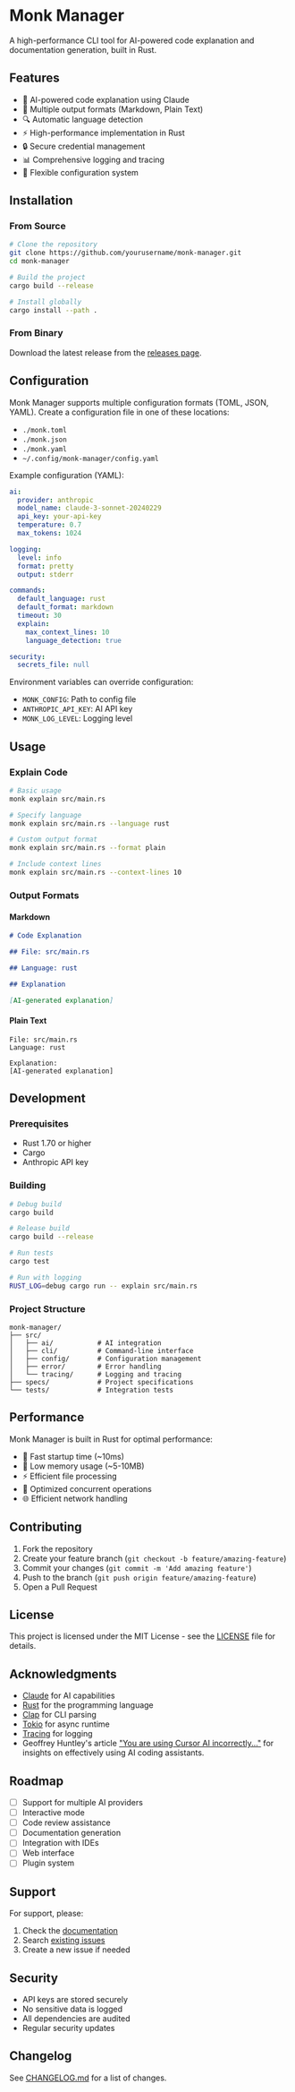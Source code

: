 # Monk Manager

A high-performance CLI tool for AI-powered code explanation and documentation generation, built in Rust.

## Features

- 🤖 AI-powered code explanation using Claude
- 📝 Multiple output formats (Markdown, Plain Text)
- 🔍 Automatic language detection
- ⚡ High-performance implementation in Rust
- 🔒 Secure credential management
- 📊 Comprehensive logging and tracing
- 🎯 Flexible configuration system

## Installation

### From Source

```bash
# Clone the repository
git clone https://github.com/yourusername/monk-manager.git
cd monk-manager

# Build the project
cargo build --release

# Install globally
cargo install --path .
```

### From Binary

Download the latest release from the [releases page](https://github.com/yourusername/monk-manager/releases).

## Configuration

Monk Manager supports multiple configuration formats (TOML, JSON, YAML). Create a configuration file in one of these locations:

- `./monk.toml`
- `./monk.json`
- `./monk.yaml`
- `~/.config/monk-manager/config.yaml`

Example configuration (YAML):

```yaml
ai:
  provider: anthropic
  model_name: claude-3-sonnet-20240229
  api_key: your-api-key
  temperature: 0.7
  max_tokens: 1024

logging:
  level: info
  format: pretty
  output: stderr

commands:
  default_language: rust
  default_format: markdown
  timeout: 30
  explain:
    max_context_lines: 10
    language_detection: true

security:
  secrets_file: null
```

Environment variables can override configuration:
- `MONK_CONFIG`: Path to config file
- `ANTHROPIC_API_KEY`: AI API key
- `MONK_LOG_LEVEL`: Logging level

## Usage

### Explain Code

```bash
# Basic usage
monk explain src/main.rs

# Specify language
monk explain src/main.rs --language rust

# Custom output format
monk explain src/main.rs --format plain

# Include context lines
monk explain src/main.rs --context-lines 10
```

### Output Formats

#### Markdown
```markdown
# Code Explanation

## File: src/main.rs

## Language: rust

## Explanation

[AI-generated explanation]
```

#### Plain Text
```
File: src/main.rs
Language: rust

Explanation:
[AI-generated explanation]
```

## Development

### Prerequisites

- Rust 1.70 or higher
- Cargo
- Anthropic API key

### Building

```bash
# Debug build
cargo build

# Release build
cargo build --release

# Run tests
cargo test

# Run with logging
RUST_LOG=debug cargo run -- explain src/main.rs
```

### Project Structure

```
monk-manager/
├── src/
│   ├── ai/           # AI integration
│   ├── cli/          # Command-line interface
│   ├── config/       # Configuration management
│   ├── error/        # Error handling
│   └── tracing/      # Logging and tracing
├── specs/            # Project specifications
└── tests/            # Integration tests
```

## Performance

Monk Manager is built in Rust for optimal performance:

- 🚀 Fast startup time (~10ms)
- 💾 Low memory usage (~5-10MB)
- ⚡ Efficient file processing
- 🔄 Optimized concurrent operations
- 🌐 Efficient network handling

## Contributing

1. Fork the repository
2. Create your feature branch (`git checkout -b feature/amazing-feature`)
3. Commit your changes (`git commit -m 'Add amazing feature'`)
4. Push to the branch (`git push origin feature/amazing-feature`)
5. Open a Pull Request

## License

This project is licensed under the MIT License - see the [LICENSE](LICENSE) file for details.

## Acknowledgments

- [Claude](https://www.anthropic.com/) for AI capabilities
- [Rust](https://www.rust-lang.org/) for the programming language
- [Clap](https://github.com/clap-rs/clap) for CLI parsing
- [Tokio](https://tokio.rs/) for async runtime
- [Tracing](https://github.com/tokio-rs/tracing) for logging
- Geoffrey Huntley's article ["You are using Cursor AI incorrectly..."](https://ghuntley.com/stdlib/) for insights on effectively using AI coding assistants.

## Roadmap

- [ ] Support for multiple AI providers
- [ ] Interactive mode
- [ ] Code review assistance
- [ ] Documentation generation
- [ ] Integration with IDEs
- [ ] Web interface
- [ ] Plugin system

## Support

For support, please:
1. Check the [documentation](docs/)
2. Search [existing issues](https://github.com/yourusername/monk-manager/issues)
3. Create a new issue if needed

## Security

- API keys are stored securely
- No sensitive data is logged
- All dependencies are audited
- Regular security updates

## Changelog

See [CHANGELOG.md](CHANGELOG.md) for a list of changes.
